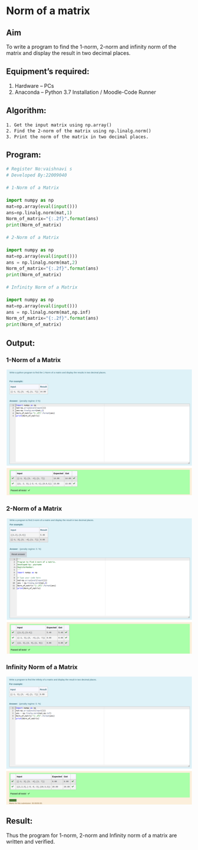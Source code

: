 # Norm of a matrix

## Aim

To write a program to find the 1-norm, 2-norm and infinity norm of the matrix and display the result in two decimal places.

## Equipment’s required:

1.	Hardware – PCs
2.	Anaconda – Python 3.7 Installation / Moodle-Code Runner

## Algorithm:

	1. Get the input matrix using np.array()   
    2. Find the 2-norm of the matrix using np.linalg.norm()
	3. Print the norm of the matrix in two decimal places.

## Program:

```Python
# Register No:vaishnavi s
# Developed By:22009040

# 1-Norm of a Matrix

import numpy as np
mat=np.array(eval(input()))
ans=np.linalg.norm(mat,1)
Norm_of_matrix="{:.2f}".format(ans)
print(Norm_of_matrix)

# 2-Norm of a Matrix

import numpy as np
mat=np.array(eval(input()))
ans = np.linalg.norm(mat,2)
Norm_of_matrix="{:.2f}".format(ans)
print(Norm_of_matrix)

# Infinity Norm of a Matrix

import numpy as np
mat=np.array(eval(input()))
ans = np.linalg.norm(mat,np.inf)
Norm_of_matrix="{:.2f}".format(ans)
print(Norm_of_matrix)

```
## Output: 

### 1-Norm of a Matrix
![](./Norm1.png)

### 2-Norm of a Matrix
![](./Norm2.png)

### Infinity Norm of a Matrix
![](./Norm3.png)

## Result:

Thus the program for 1-norm, 2-norm and Infinity norm of a matrix are written and verified.